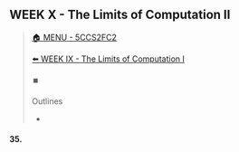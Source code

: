 ## WEEK X - The Limits of Computation II

>[🏠 MENU - 5CCS2FC2](year2/5ccs2fc2.md)
>
>[⬅️ WEEK IX - The Limits of Computation I](year2/5ccs2fc2/w9.md)
>
>⏹️
>
>Outlines
>
>- 
>

#### 35. 